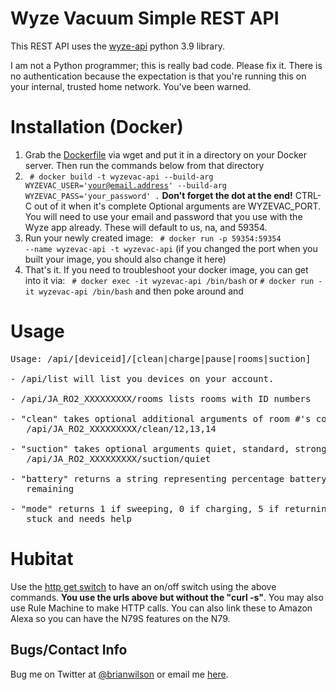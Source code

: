 # Wyze Vacuum Simple REST API
This REST API uses the [wyze-api](https://pypi.org/project/wyze-sdk/) python 3.9 library.

I am not a Python programmer; this is really bad code. Please fix it. There is
no authentication because the expectation is that you're running this on your
internal, trusted home network. You've been warned.

# Installation (Docker)
1. Grab the [Dockerfile](https://raw.githubusercontent.com/bdwilson/wyzevac-api/master/Dockerfile) via wget and put it in a directory on your Docker server. Then run the commands
below from that directory
2. <code> # docker build -t wyzevac-api --build-arg WYZEVAC_USER='your@email.address' --build-arg WYZEVAC_PASS='your_password' .</code> __Don't forget the dot at the end!__ CTRL-C out of it when it's complete
Optional arguments are WYZEVAC_PORT. You will need to use your email and
password that you use with the Wyze app already. These will default to us, na,
and 59354. 
3. Run your newly created image: <code> # docker run -p 59354:59354 --name wyzevac-api -t wyzevac-api</code> (if you changed the port when you built your image, you should also change it here)
4. That's it. If you need to troubleshoot your docker image, you can get into
it via:
<code> # docker exec -it wyzevac-api /bin/bash</code> or 
<code># docker run -it wyzevac-api /bin/bash</code> and then poke around and

# Usage
<pre>
Usage: /api/[deviceid]/[clean|charge|pause|rooms|suction]

- /api/list will list you devices on your account.

- /api/JA_RO2_XXXXXXXXX/rooms lists rooms with ID numbers

- "clean" takes optional additional arguments of room #'s comma separated
   /api/JA_RO2_XXXXXXXXX/clean/12,13,14

- "suction" takes optional arguments quiet, standard, strong
   /api/JA_RO2_XXXXXXXXX/suction/quiet

- "battery" returns a string representing percentage battery
   remaining

- "mode" returns 1 if sweeping, 0 if charging, 5 if returning to charge, 4 іf
   stuck and needs help
</pre>

# Hubitat
Use the [http get switch](https://github.com/hubitat/HubitatPublic/blob/master/examples/drivers/httpGetSwitch.groovy)
to have an on/off switch using the above commands. __You use the urls above but without the "curl -s"__. You may also use Rule Machine to make HTTP calls. You can also link these to
Amazon Alexa so you can have the N79S features on the N79.

Bugs/Contact Info
-----------------
Bug me on Twitter at [@brianwilson](http://twitter.com/brianwilson) or email me [here](http://cronological.com/comment.php?ref=bubba).
